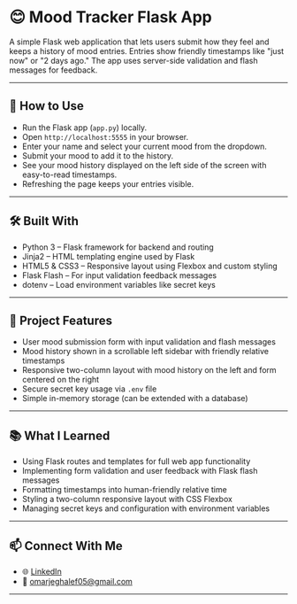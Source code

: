 # 😊 Mood Tracker Flask App

A simple Flask web application that lets users submit how they feel and keeps a history of mood entries. Entries show friendly timestamps like "just now" or "2 days ago." The app uses server-side validation and flash messages for feedback.

---

## 🔗 How to Use

- Run the Flask app (`app.py`) locally.
- Open `http://localhost:5555` in your browser.
- Enter your name and select your current mood from the dropdown.
- Submit your mood to add it to the history.
- See your mood history displayed on the left side of the screen with easy-to-read timestamps.
- Refreshing the page keeps your entries visible.

---

## 🛠️ Built With

- Python 3 – Flask framework for backend and routing
- Jinja2 – HTML templating engine used by Flask
- HTML5 & CSS3 – Responsive layout using Flexbox and custom styling
- Flask Flash – For input validation feedback messages
- dotenv – Load environment variables like secret keys

---

## 📁 Project Features

- User mood submission form with input validation and flash messages
- Mood history shown in a scrollable left sidebar with friendly relative timestamps
- Responsive two-column layout with mood history on the left and form centered on the right
- Secure secret key usage via `.env` file
- Simple in-memory storage (can be extended with a database)

---

## 📚 What I Learned

- Using Flask routes and templates for full web app functionality
- Implementing form validation and user feedback with Flask flash messages
- Formatting timestamps into human-friendly relative time
- Styling a two-column responsive layout with CSS Flexbox
- Managing secret keys and configuration with environment variables

---

## 📫 Connect With Me

- 🌐 [LinkedIn](https://www.linkedin.com/in/omar-jeghalef)
- 📧 [omarjeghalef05@gmail.com](mailto:omarjeghalef05@gmail.com)

---